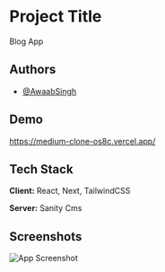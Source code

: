 
# Project Title

Blog App

## Authors

- [@AwaabSingh](https://github.com/AwaabSingh)


## Demo
https://medium-clone-os8c.vercel.app/


## Tech Stack

**Client:** React, Next, TailwindCSS

**Server:** Sanity Cms


## Screenshots

![App Screenshot](https://snipboard.io/Q9DFEV.jpg)

